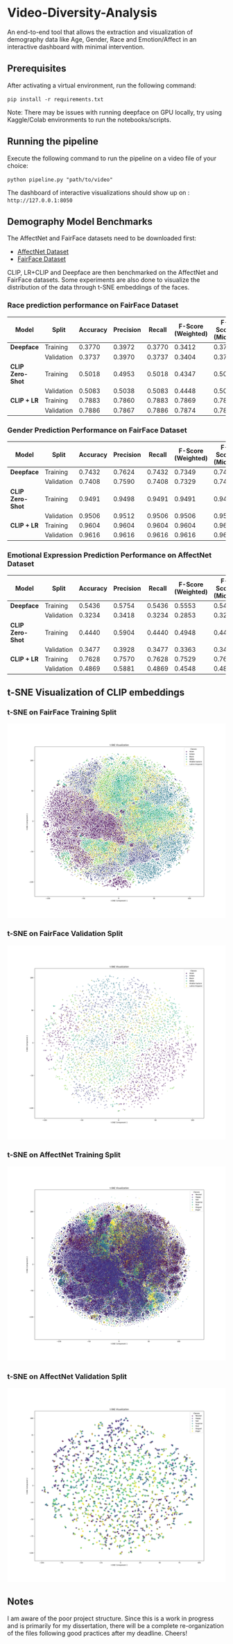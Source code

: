 # Video-Diversity-Analysis

An end-to-end tool that allows the extraction and visualization of demography data like Age, Gender, Race and Emotion/Affect in an interactive dashboard with minimal intervention. 

## Prerequisites
After activating a virtual environment, run the following command:

`pip install -r requirements.txt`

Note: There may be issues with running deepface on GPU locally, try using Kaggle/Colab environments to run the notebooks/scripts. 

## Running the pipeline

Execute the following command to run the pipeline on a video file of your choice:

`python pipeline.py "path/to/video"` 

The dashboard of interactive visualizations should show up on : `http://127.0.0.1:8050`

## Demography Model Benchmarks

The AffectNet and FairFace datasets need to be downloaded first:

- [AffectNet Dataset](http://mohammadmahoor.com/affectnet/)
- [FairFace Dataset](https://huggingface.co/datasets/HuggingFaceM4/FairFace)

CLIP, LR+CLIP and Deepface are then benchmarked on the AffectNet and FairFace datasets. Some experiments are also done to visualize the distribution of the data through t-SNE embeddings of the faces.

### Race prediction performance on FairFace Dataset

| Model           | Split      | Accuracy | Precision | Recall | F-Score (Weighted) | F-Score (Micro) | F-Score (Macro) |
|-----------------|------------|----------|-----------|--------|--------------------|----------------|----------------|
| **Deepface**    | Training   | 0.3770   | 0.3972    | 0.3770 | 0.3412             | 0.3770         | 0.3124         |
|                 | Validation | 0.3737   | 0.3970    | 0.3737 | 0.3404             | 0.3737         | 0.3102         |
| **CLIP Zero-Shot** | Training   | 0.5018   | 0.4953    | 0.5018 | 0.4347             | 0.5018         | 0.3947         |
|                 | Validation | 0.5083   | 0.5038    | 0.5083 | 0.4448             | 0.5083         | 0.4043         |
| **CLIP + LR**   | Training   | 0.7883   | 0.7860    | 0.7883 | 0.7869             | 0.7883         | 0.7672         |
|                 | Validation | 0.7886   | 0.7867    | 0.7886 | 0.7874             | 0.7886         | 0.7663         |

### Gender Prediction Performance on FairFace Dataset

| Model           | Split      | Accuracy | Precision | Recall | F-Score (Weighted) | F-Score (Micro) | F-Score (Macro) |
|-----------------|------------|----------|-----------|--------|--------------------|----------------|----------------|
| **Deepface**    | Training   | 0.7432   | 0.7624    | 0.7432 | 0.7349             | 0.7432         | 0.7315         |
|                 | Validation | 0.7408   | 0.7590    | 0.7408 | 0.7329             | 0.7408         | 0.7297         |
| **CLIP Zero-Shot** | Training   | 0.9491   | 0.9498    | 0.9491 | 0.9491             | 0.9491         | 0.9490         |
|                 | Validation | 0.9506   | 0.9512    | 0.9506 | 0.9506             | 0.9506         | 0.9505         |
| **CLIP + LR**   | Training   | 0.9604   | 0.9604    | 0.9604 | 0.9604             | 0.9604         | 0.9603         |
|                 | Validation | 0.9616   | 0.9616    | 0.9616 | 0.9616             | 0.9616         | 0.9615         |

### Emotional Expression Prediction Performance on AffectNet Dataset

| Model           | Split      | Accuracy | Precision | Recall | F-Score (Weighted) | F-Score (Micro) | F-Score (Macro) |
|-----------------|------------|----------|-----------|--------|--------------------|----------------|----------------|
| **Deepface**    | Training   | 0.5436   | 0.5754    | 0.5436 | 0.5553             | 0.5436         | 0.3014         |
|                 | Validation | 0.3234   | 0.3418    | 0.3234 | 0.2853             | 0.3234         | 0.2853         |
| **CLIP Zero-Shot** | Training   | 0.4440   | 0.5904    | 0.4440 | 0.4948             | 0.4440         | 0.2821         |
|                 | Validation | 0.3477   | 0.3928    | 0.3477 | 0.3363             | 0.3477         | 0.3363         |
| **CLIP + LR**   | Training   | 0.7628   | 0.7570    | 0.7628 | 0.7529             | 0.7628         | 0.5464         |
|                 | Validation | 0.4869   | 0.5881    | 0.4869 | 0.4548             | 0.4869         | 0.4548         |

## t-SNE Visualization of CLIP embeddings 

### t-SNE on FairFace Training Split
![Fairface_Training_tsne](Demography_experiments/training_fairface_tsne.png)
### t-SNE on FairFace Validation Split
![Fairface_Validation_tsne](Demography_experiments/validation_fairface_tsne.png)
### t-SNE on AffectNet Training Split
![AffectNet_Training_tsne](Demography_experiments/training_affectnet_tsne.png)
### t-SNE on AffectNet Validation Split
![AffectNet_Validation_tsne](Demography_experiments/validation_affectnet_tsne.png)


## Notes
I am aware of the poor project structure. Since this is a work in progress and is primarily for my dissertation, there will be a complete re-organization of the files following good practices after my deadline. Cheers!